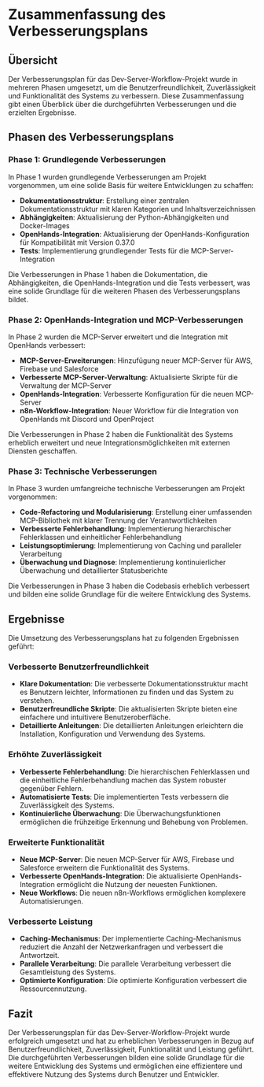 # Zusammenfassung des Verbesserungsplans

## Übersicht

Der Verbesserungsplan für das Dev-Server-Workflow-Projekt wurde in mehreren Phasen umgesetzt, um die Benutzerfreundlichkeit, Zuverlässigkeit und Funktionalität des Systems zu verbessern. Diese Zusammenfassung gibt einen Überblick über die durchgeführten Verbesserungen und die erzielten Ergebnisse.

## Phasen des Verbesserungsplans

### Phase 1: Grundlegende Verbesserungen

In Phase 1 wurden grundlegende Verbesserungen am Projekt vorgenommen, um eine solide Basis für weitere Entwicklungen zu schaffen:

- **Dokumentationsstruktur**: Erstellung einer zentralen Dokumentationsstruktur mit klaren Kategorien und Inhaltsverzeichnissen
- **Abhängigkeiten**: Aktualisierung der Python-Abhängigkeiten und Docker-Images
- **OpenHands-Integration**: Aktualisierung der OpenHands-Konfiguration für Kompatibilität mit Version 0.37.0
- **Tests**: Implementierung grundlegender Tests für die MCP-Server-Integration

Die Verbesserungen in Phase 1 haben die Dokumentation, die Abhängigkeiten, die OpenHands-Integration und die Tests verbessert, was eine solide Grundlage für die weiteren Phasen des Verbesserungsplans bildet.

### Phase 2: OpenHands-Integration und MCP-Verbesserungen

In Phase 2 wurden die MCP-Server erweitert und die Integration mit OpenHands verbessert:

- **MCP-Server-Erweiterungen**: Hinzufügung neuer MCP-Server für AWS, Firebase und Salesforce
- **Verbesserte MCP-Server-Verwaltung**: Aktualisierte Skripte für die Verwaltung der MCP-Server
- **OpenHands-Integration**: Verbesserte Konfiguration für die neuen MCP-Server
- **n8n-Workflow-Integration**: Neuer Workflow für die Integration von OpenHands mit Discord und OpenProject

Die Verbesserungen in Phase 2 haben die Funktionalität des Systems erheblich erweitert und neue Integrationsmöglichkeiten mit externen Diensten geschaffen.

### Phase 3: Technische Verbesserungen

In Phase 3 wurden umfangreiche technische Verbesserungen am Projekt vorgenommen:

- **Code-Refactoring und Modularisierung**: Erstellung einer umfassenden MCP-Bibliothek mit klarer Trennung der Verantwortlichkeiten
- **Verbesserte Fehlerbehandlung**: Implementierung hierarchischer Fehlerklassen und einheitlicher Fehlerbehandlung
- **Leistungsoptimierung**: Implementierung von Caching und paralleler Verarbeitung
- **Überwachung und Diagnose**: Implementierung kontinuierlicher Überwachung und detaillierter Statusberichte

Die Verbesserungen in Phase 3 haben die Codebasis erheblich verbessert und bilden eine solide Grundlage für die weitere Entwicklung des Systems.

## Ergebnisse

Die Umsetzung des Verbesserungsplans hat zu folgenden Ergebnissen geführt:

### Verbesserte Benutzerfreundlichkeit

- **Klare Dokumentation**: Die verbesserte Dokumentationsstruktur macht es Benutzern leichter, Informationen zu finden und das System zu verstehen.
- **Benutzerfreundliche Skripte**: Die aktualisierten Skripte bieten eine einfachere und intuitivere Benutzeroberfläche.
- **Detaillierte Anleitungen**: Die detaillierten Anleitungen erleichtern die Installation, Konfiguration und Verwendung des Systems.

### Erhöhte Zuverlässigkeit

- **Verbesserte Fehlerbehandlung**: Die hierarchischen Fehlerklassen und die einheitliche Fehlerbehandlung machen das System robuster gegenüber Fehlern.
- **Automatisierte Tests**: Die implementierten Tests verbessern die Zuverlässigkeit des Systems.
- **Kontinuierliche Überwachung**: Die Überwachungsfunktionen ermöglichen die frühzeitige Erkennung und Behebung von Problemen.

### Erweiterte Funktionalität

- **Neue MCP-Server**: Die neuen MCP-Server für AWS, Firebase und Salesforce erweitern die Funktionalität des Systems.
- **Verbesserte OpenHands-Integration**: Die aktualisierte OpenHands-Integration ermöglicht die Nutzung der neuesten Funktionen.
- **Neue Workflows**: Die neuen n8n-Workflows ermöglichen komplexere Automatisierungen.

### Verbesserte Leistung

- **Caching-Mechanismus**: Der implementierte Caching-Mechanismus reduziert die Anzahl der Netzwerkanfragen und verbessert die Antwortzeit.
- **Parallele Verarbeitung**: Die parallele Verarbeitung verbessert die Gesamtleistung des Systems.
- **Optimierte Konfiguration**: Die optimierte Konfiguration verbessert die Ressourcennutzung.

## Fazit

Der Verbesserungsplan für das Dev-Server-Workflow-Projekt wurde erfolgreich umgesetzt und hat zu erheblichen Verbesserungen in Bezug auf Benutzerfreundlichkeit, Zuverlässigkeit, Funktionalität und Leistung geführt. Die durchgeführten Verbesserungen bilden eine solide Grundlage für die weitere Entwicklung des Systems und ermöglichen eine effizientere und effektivere Nutzung des Systems durch Benutzer und Entwickler.